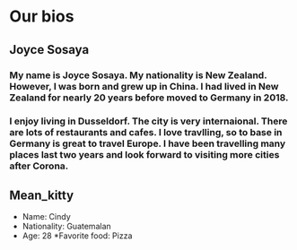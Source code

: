 # Our bios

## Joyce Sosaya

### My name is Joyce Sosaya. My nationality is New Zealand. However, I was born and grew up in China. I had lived in New Zealand for nearly 20 years before moved to Germany in 2018.
### I enjoy living in Dusseldorf. The city is very internaional. There are lots of restaurants and cafes. I love travlling, so to base in Germany is great to travel Europe. I have been travelling many places last two years and look forward to visiting more cities after Corona.

## Mean_kitty 

* Name: Cindy 
* Nationality: Guatemalan 
* Age: 28 
*Favorite food: Pizza 

